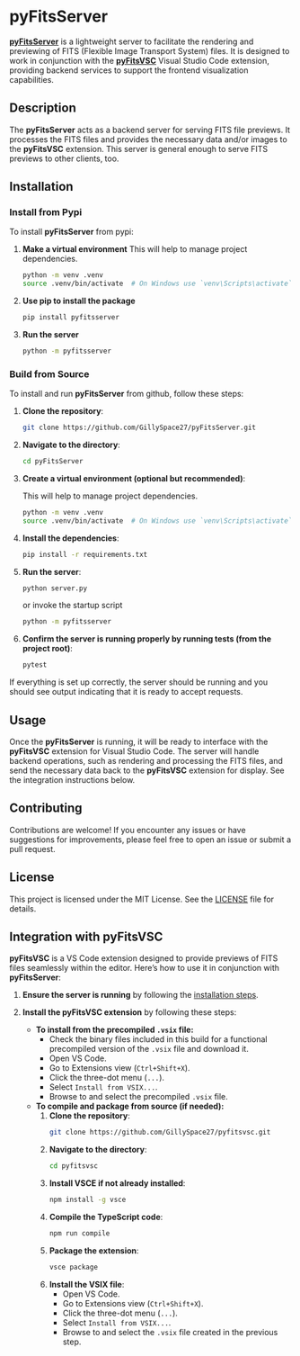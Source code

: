 # pyFitsServer
[**pyFitsServer**](https://github.com/GillySpace27/pyfitsserver) is a lightweight server to facilitate the rendering and previewing of FITS (Flexible Image Transport System) files. It is designed to work in conjunction with the [**pyFitsVSC**](https://github.com/GillySpace27/pyfitsvsc) Visual Studio Code extension, providing backend services to support the frontend visualization capabilities.

## Description
The **pyFitsServer** acts as a backend server for serving FITS file previews. It processes the FITS files and provides the necessary data and/or images to the **pyFitsVSC** extension. This server is general enough to serve FITS previews to other clients, too.

<!-- ## Prerequisites -->


## Installation
### Install from Pypi
To install **pyFitsServer** from pypi:
1. **Make a virtual environment**
    This will help to manage project dependencies.

    ```bash
    python -m venv .venv
    source .venv/bin/activate  # On Windows use `venv\Scripts\activate`
    ```
2. **Use pip to install the package**
    ```bash
    pip install pyfitsserver
    ```
3. **Run the server**
    ```bash
    python -m pyfitsserver
    ```

### Build from Source
To install and run **pyFitsServer** from github, follow these steps:

1. **Clone the repository**:
    ```bash
    git clone https://github.com/GillySpace27/pyFitsServer.git
    ```

2. **Navigate to the directory**:
    ```bash
    cd pyFitsServer
    ```

3. **Create a virtual environment (optional but recommended)**:

    This will help to manage project dependencies.

    ```bash
    python -m venv .venv
    source .venv/bin/activate  # On Windows use `venv\Scripts\activate`
    ```

4. **Install the dependencies**:
    ```bash
    pip install -r requirements.txt
    ```

5. **Run the server**:
    ```bash
    python server.py
    ```
    or invoke the startup script
    ```bash
    python -m pyfitsserver
    ```

6. **Confirm the server is running properly by running tests (from the project root)**:
    ```bash
    pytest
    ```

If everything is set up correctly, the server should be running and you should see output indicating that it is ready to accept requests.

## Usage
Once the **pyFitsServer** is running, it will be ready to interface with the **pyFitsVSC** extension for Visual Studio Code. The server will handle backend operations, such as rendering and processing the FITS files, and send the necessary data back to the **pyFitsVSC** extension for display. See the integration instructions below.

## Contributing
Contributions are welcome! If you encounter any issues or have suggestions for improvements, please feel free to open an issue or submit a pull request.

## License

This project is licensed under the MIT License. See the [LICENSE](LICENSE) file for details.

## Integration with pyFitsVSC

**pyFitsVSC** is a VS Code extension designed to provide previews of FITS files seamlessly within the editor. Here’s how to use it in conjunction with **pyFitsServer**:

1. **Ensure the server is running** by following the [installation steps](#installation).

2. **Install the pyFitsVSC extension** by following these steps:

    - **To install from the precompiled `.vsix` file:**
        - Check the binary files included in this build for a functional precompiled version of the `.vsix` file and download it.
        - Open VS Code.
        - Go to Extensions view (`Ctrl+Shift+X`).
        - Click the three-dot menu (`...`).
        - Select `Install from VSIX...`.
        - Browse to and select the precompiled `.vsix` file.
    - **To compile and package from source (if needed):**
        1. **Clone the repository**:
            ```bash
            git clone https://github.com/GillySpace27/pyfitsvsc.git
            ```
        2. **Navigate to the directory**:
            ```bash
            cd pyfitsvsc
            ```
        3. **Install VSCE if not already installed**:
            ```bash
            npm install -g vsce
            ```
        4. **Compile the TypeScript code**:
            ```bash
            npm run compile
            ```
        5. **Package the extension**:
            ```bash
            vsce package
            ```
        6. **Install the VSIX file**:
            - Open VS Code.
            - Go to Extensions view (`Ctrl+Shift+X`).
            - Click the three-dot menu (`...`).
            - Select `Install from VSIX...`.
            - Browse to and select the `.vsix` file created in the previous step.